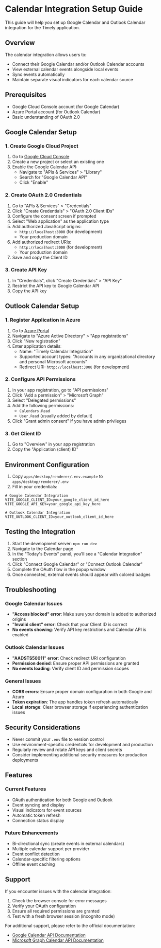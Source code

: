 # Calendar Integration Setup Guide

This guide will help you set up Google Calendar and Outlook Calendar integration for the Timely application.

## Overview

The calendar integration allows users to:
- Connect their Google Calendar and/or Outlook Calendar accounts
- View external calendar events alongside local events
- Sync events automatically
- Maintain separate visual indicators for each calendar source

## Prerequisites

- Google Cloud Console account (for Google Calendar)
- Azure Portal account (for Outlook Calendar)
- Basic understanding of OAuth 2.0

## Google Calendar Setup

### 1. Create Google Cloud Project

1. Go to [Google Cloud Console](https://console.cloud.google.com/)
2. Create a new project or select an existing one
3. Enable the Google Calendar API:
   - Navigate to "APIs & Services" > "Library"
   - Search for "Google Calendar API"
   - Click "Enable"

### 2. Create OAuth 2.0 Credentials

1. Go to "APIs & Services" > "Credentials"
2. Click "Create Credentials" > "OAuth 2.0 Client IDs"
3. Configure the consent screen if prompted
4. Select "Web application" as the application type
5. Add authorized JavaScript origins:
   - `http://localhost:3000` (for development)
   - Your production domain
6. Add authorized redirect URIs:
   - `http://localhost:3000` (for development)
   - Your production domain
7. Save and copy the Client ID

### 3. Create API Key

1. In "Credentials", click "Create Credentials" > "API Key"
2. Restrict the API key to Google Calendar API
3. Copy the API key

## Outlook Calendar Setup

### 1. Register Application in Azure

1. Go to [Azure Portal](https://portal.azure.com/)
2. Navigate to "Azure Active Directory" > "App registrations"
3. Click "New registration"
4. Enter application details:
   - Name: "Timely Calendar Integration"
   - Supported account types: "Accounts in any organizational directory and personal Microsoft accounts"
   - Redirect URI: `http://localhost:3000` (for development)

### 2. Configure API Permissions

1. In your app registration, go to "API permissions"
2. Click "Add a permission" > "Microsoft Graph"
3. Select "Delegated permissions"
4. Add the following permissions:
   - `Calendars.Read`
   - `User.Read` (usually added by default)
5. Click "Grant admin consent" if you have admin privileges

### 3. Get Client ID

1. Go to "Overview" in your app registration
2. Copy the "Application (client) ID"

## Environment Configuration

1. Copy `apps/desktop/renderer/.env.example` to `apps/desktop/renderer/.env`
2. Fill in your credentials:

```env
# Google Calendar Integration
VITE_GOOGLE_CLIENT_ID=your_google_client_id_here
VITE_GOOGLE_API_KEY=your_google_api_key_here

# Outlook Calendar Integration
VITE_OUTLOOK_CLIENT_ID=your_outlook_client_id_here
```

## Testing the Integration

1. Start the development server: `npm run dev`
2. Navigate to the Calendar page
3. In the "Today's Events" panel, you'll see a "Calendar Integration" section
4. Click "Connect Google Calendar" or "Connect Outlook Calendar"
5. Complete the OAuth flow in the popup window
6. Once connected, external events should appear with colored badges

## Troubleshooting

### Google Calendar Issues

- **"Access blocked" error**: Make sure your domain is added to authorized origins
- **"Invalid client" error**: Check that your Client ID is correct
- **No events showing**: Verify API key restrictions and Calendar API is enabled

### Outlook Calendar Issues

- **"AADSTS50011" error**: Check redirect URI configuration
- **Permission denied**: Ensure proper API permissions are granted
- **No events loading**: Verify client ID and permission scopes

### General Issues

- **CORS errors**: Ensure proper domain configuration in both Google and Azure
- **Token expiration**: The app handles token refresh automatically
- **Local storage**: Clear browser storage if experiencing authentication issues

## Security Considerations

- Never commit your `.env` file to version control
- Use environment-specific credentials for development and production
- Regularly review and rotate API keys and client secrets
- Consider implementing additional security measures for production deployments

## Features

### Current Features
- OAuth authentication for both Google and Outlook
- Event syncing and display
- Visual indicators for event sources
- Automatic token refresh
- Connection status display

### Future Enhancements
- Bi-directional sync (create events in external calendars)
- Multiple calendar support per provider
- Event conflict detection
- Calendar-specific filtering options
- Offline event caching

## Support

If you encounter issues with the calendar integration:

1. Check the browser console for error messages
2. Verify your OAuth configuration
3. Ensure all required permissions are granted
4. Test with a fresh browser session (incognito mode)

For additional support, please refer to the official documentation:
- [Google Calendar API Documentation](https://developers.google.com/calendar)
- [Microsoft Graph Calendar API Documentation](https://docs.microsoft.com/en-us/graph/api/resources/calendar) 